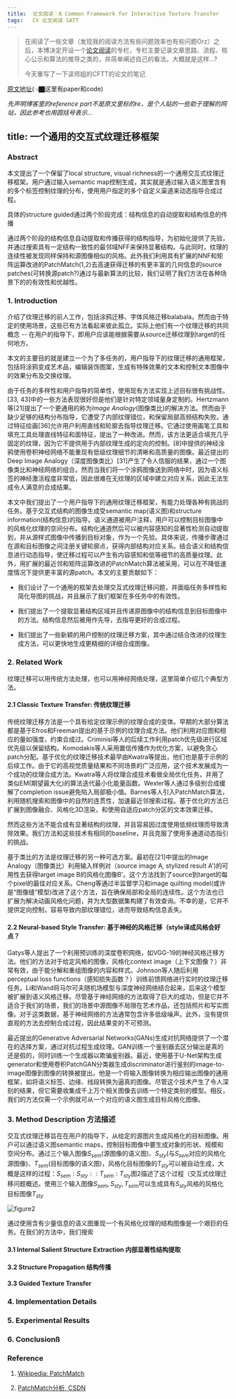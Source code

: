 ```yaml
---
title:	论文阅读：A Common Framework for Interactive Texture Transfer 
tags:	CV 论文阅读 SATT
---
```


> 在阅读了一些文章（发现我的阅读方法有些问题效率也有些问题Orz）之后，本博决定开设一个[论文阅读]([http://xusy2333.cn/tag/#/%E8%AE%BA%E6%96%87%E9%98%85%E8%AF%BB](http://xusy2333.cn/tag/#/论文阅读))的专栏，专栏主要记录文章思路、流程、核心公示和算法的推导之类的，并简单阐述自己的看法。大概就是这样...?
>
> 今天重写了一下读师姐的CFTT的论文的笔记


<head>
    <script src="https://cdn.mathjax.org/mathjax/latest/MathJax.js?config=TeX-AMS-MML_HTMLorMML" type="text/javascript"></script>
    <script type="text/x-mathjax-config">
        MathJax.Hub.Config({
            tex2jax: {
            skipTags: ['script', 'noscript', 'style', 'textarea', 'pre'],
            inlineMath: [['$','$']]
            }
        });
    </script>
</head>

[原文地址](https://menyifang.github.io/projects/CFITT/CFITT.html)(👈🏿这里有paper和code)

*先声明博客里的reference part不是原文里标的re，是个人贴的一些助于理解的网站，因此参考也用圆括号表示...*

## title: 一个通用的交互式纹理迁移框架

### Abstract

本文提出了一个保留了local structure, visual richness的一个通用交互式纹理迁移框架。用户通过输入semantic map控制生成，其实就是通过输入语义图里含有的多个标签控制纹理的分布，使用用户指定的多个自定义渠道来动态指导合成过程。

具体的structure guided通过两个阶段完成：结构信息的自动提取和结构信息的传播

通过两个阶段的结构信息自动提取和传播获得的结构指导，为初始化提供了先验，并通过搜索具有一定结构一致性的最邻域NFF来保持显著结构。与此同时，纹理的连续性被发现同样保持和源图像相似的风格。此外我们利用具有扩展的NNF和矩阵运算改进的PatchMatch(1,2)去高速获得迁移的有更丰富的几何信息的source patches(可转换源patch?)通过与最新算法的比较，我们证明了我们方法在各种场景下的的有效性和优越性。

### 1. Introduction

介绍了纹理迁移的前人工作，包括涂鸦迁移、字体风格迁移balabala。然而由于特定的使用场景，这些已有方法看起来彼此孤立。实际上他们有一个纹理迁移的共同概念 -- 在用户的指导下，即用户应该能根据需要从source迁移纹理到target的任何地方。

本文的主要目的就是建立一个为了多任务的，用户指导下的纹理迁移的通用框架，包括将涂鸦变成艺术品，编辑装饰图案，生成有特殊效果的文本和控制文本图像中的效果分布及交换纹理。

由于任务的多样性和用户指导的简单性，使用现有方法实现上述目标很有挑战性。[33, 43]中的一些方法表现很好但是他们是针对特定领域量身定制的。Hertzmann等[21]提出了一个更通用的称为*Image Analogy*(图像类比)的解决方法。然而由于缺少足够的结构分布指导，它遭受了内部纹理错位，和保留局部高频结构失败。通过特征绘画[36]允许用户利用直线和轮廓去指导纹理迁移。它通过使用画笔工具和填充工具处理直线特征和面特征，提出了一种改进。然而，该方法更适合填充几乎固定的纹理，因为它不提供用于内部纹理生成的定向的控制。[8]中提供的神经涂鸦使用卷积神经网络不能重现有低级纹理细节的清晰和高质量的图像。最近提出的Deep Image Analogy（深度图像类比）[31]产生了令人信服的结果，通过一个图像类比和神经网络的组合。然而当我们将一个涂鸦图像送到网络中时，因为语义标签的神经激活程度非常低，因此很难在无纹理的区域中建立对应关系，因此无法生成令人满意的合成结果。

本文中我们提出了一个用户指导下的通用纹理迁移框架，有能力处理各种有挑战的任务。基于交互式结构的图像生成受semantic map(语义图)和structure information(结构信息)的指导。语义通道被用户注释，用户可以控制目标图像中的风格化纹理的空间分布。结构化通道然后可以被内容感知的显著性检测自动提取到，并从源样式图像中传播到目标对象，作为一个先验。具体来说，传播步骤通过在源和目标图像之间注册关键轮廓点，获得内部结构对应关系。结合语义和结构信息进行动态指导，使迁移过程可以产生有内容感知和低等细节的高质量纹理。此外，用扩展的最近邻和矩阵运算改进的PatchMatch算法被采用，可以在不降低速度情况下提供更丰富的源patch。本文的主要贡献如下：

- 我们设计了一个通用的框架去处理交互式纹理迁移问题，并面临任务多样性和简化导图的挑战，并且展示了我们框架在多任务中的有效性。

- 我们提出了一个提取显著结构区域并且传递原图像中的结构信息到目标图像中的方法。结构信息然后被用作先导，去指导更好的合成过程。

- 我们提出了一些新颖的用户控制的纹理迁移方案，其中通过结合改进的纹理生成方法，可以更快地生成更精细的详细合成图像。

### 2. Related Work

纹理迁移可以用传统方法处理，也可以用神经网络处理，这里简单介绍几个典型方法。

#### 2.1 Classic Texture Transfer: 传统纹理迁移

传统纹理迁移方法是一个具有给定纹理示例的纹理合成的变体。早期的大部分算法都是基于Efros和Freeman提出的基于示例的纹理合成方法。他们利用对应图和相应的量如强度，约束合成过。Criminisi等人的后续工作利用patch优先级进行区域优先级以保留结构。Komodakis等人采用置信传播作为优化方案，以避免贪心patch分配。基于优化的纹理迁移技术最早由Kwatra等提出，他们也是基于示例的后续工作。由于它的高视觉质量结果和不同场景的广泛应用，这个技术发展成为一个成功的纹理合成方法。Kwatra等人将纹理合成技术看做全局优化任务，并用了类似EM(期望最大化)的算法迭代最小化能量函数。Wexler等人通过多级别合成缓解了completion issue避免陷入局部极小值。Barnes等人引入PatchMatch算法，利用随机搜索和图像中的自然的连贯性，加速最近邻搜索过程。基于优化的方法已扩展到图像融合、风格化3D渲染，和使用自适应patch分区的文本效果迁移。

然而这些方法不能合成有显著结构的纹理，并且容易因过度使用低频纹理而导致清除效果。我们方法和这些技术有相同的baseline，并且克服了使用多通道动态指引的挑战。

基于类比的方法是纹理迁移的另一种可选方案。最初在[21]中提出的Image Analogy（图像类比）利用输入样例对（source image A, stylized result A')的可用性去获得target image B的风格化图像B'。这个方法找到了source到target的每个pixel的最佳对应关系。Cheng等通过半监督学习和image quilting model(或许是“图像缝”模型)改进了这个方法，旨在确保局部和全局的连续性。这个方法也已扩展为解决动画风格化问题，并为大型数据集构建了有效查询。不幸的是，它并不提供定向控制，容易导致内部纹理错位，进而导致结构信息丢失。

#### 2.2 Neural-based Style Transfer: 基于神经的风格迁移（style译成风格会好点？

Gatys等人提出了一个利用预训练的深度卷积网络，如VGG-19的神经风格迁移方法。他们的方法对于给定风格的图像，风格化context image（上下文图像？）非常有效，由于能分解和重组图像的内容和样式。Johnson等人随后利用perceptual loss functions（感知损失函数？）训练前馈网络进行实时的纹理迁移任务。Li和Wand将马尔可夫随机场模型与深度神经网络结合起来，后来这个模型被扩展到语义风格迁移。尽管基于神经网络的方法取得了巨大的成功，但是它并不适合于我们的场景，我们的场景中源图像不局限在艺术作品，还包括照片和写实图像。对于这类数据，基于神经网络的方法通常包含许多低级噪声。此外，没有提供直观的方法去控制合成过程，因此结果变的不可预测。

最近提出的Generative Adversarial Networks(GANs)生成对抗网络提供了一个潜在的选择方案，通过对抗过程生成纹理。GAN训练一个鉴别器去区分输出是真的还是假的，同时训练一个生成器以欺骗鉴别器。最近，使用基于U-Net架构生成generator和使用卷积PatchGAN分类器生成discriminator进行鉴别的image-to-image图像到图像的转换被提出。他是一个将输入图像转换为相应输出图像的通用框架，如将语义标签、边缘、线段转换为逼真的图像。尽管这个技术产生了令人深刻的结果，但它需要收集成千上万个相关图像去训练一个特定类别的模型。相反，我们的方法仅需一个示例就可从一个对应的语义图生成目标风格化图像。

### 3. Method Description 方法描述

交互式纹理迁移旨在在用户的指导下，从给定的源图片生成风格化的目标图像。用户可以通过语义图semantic maps，控制目标图像中要生成对象的形状、规模和空间分布。通过三个输入图像$S_{sem}$(源图像的语义图)、$S_{sty}$(与$S_{sem}$对应的风格化源图像)、$T_{sem}$(目标图像的语义图)，风格化目标图像的$T_{sty}$可以被自动生成，大概是这样的过程：$S_{sem}:S_{sty}::T_{sem}:T_{sty}$图2描述了这个过程（交互式纹理迁移问题概述。使用三个输入图像$S_{sem},S_{sty},T_{sem}$可以生成具有$S_{sty}$风格的风格化目标图像$T_{sty}$

![figure2](/paper/CFITT/figure1.png)

通过使用含有少量信息的语义图重现一个有风格化纹理的结构图像是一个艰巨的任务。在我们的方法中，我们搜索

#### 3.1 Internal Salient Structure Extraction 内部显著性结构提取

#### 3.2 Structure Propagation 结构传播

#### 3.3 Guided Texture Transfer 

### 4. Implementation Details

### 5. Experimental Results

### 6. Conclusionß

###  Reference

1. [Wikipedia: PatchMatch](https://en.wikipedia.org/wiki/PatchMatch)

2. [PatchMatch分析, CSDN](https://blog.csdn.net/z6491679/article/details/50807689)